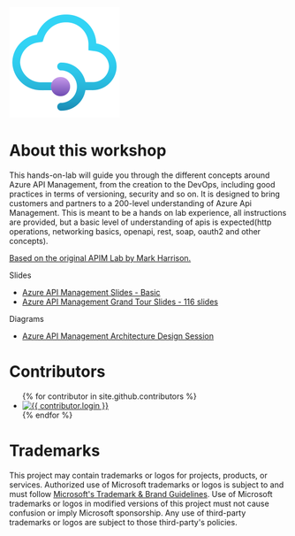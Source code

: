 <img src="assets/images/apim-logo-transparent.png">


#  About this workshop


This hands-on-lab will guide you through the different concepts around Azure API Management, from the creation to the DevOps, including good practices in terms of versioning, security and so on. It is designed to bring customers and partners to a 200-level understanding of Azure Api Management. This is meant to be a hands on lab experience, all instructions are provided, but a basic level of understanding of apis is expected(http operations, networking basics, openapi, rest, soap, oauth2 and other concepts).

[Based on the original APIM Lab by Mark Harrison.](https://github.com/markharrison/Lab_APIM_Original)


Slides

- [Azure API Management Slides - Basic](assets/slides/APIM.pptx)
- [Azure API Management Grand Tour Slides - 116 slides](assets/slides/Grand%20tour%20of%20Azure%20API%20Management.pdf)

Diagrams

- [Azure API Management Architecture Design Session](apim-lab/10-additionalTopics/apimanagement-10-1-architecture.md)



# Contributors

<ul class="list-style-none">
{% for contributor in site.github.contributors %}
  <li class="d-inline-block mr-1">
     <a href="{{ contributor.html_url }}"><img src="{{ contributor.avatar_url }}" width="32" height="32" alt="{{ contributor.login }}"/></a>
  </li>
{% endfor %}
</ul>


# Trademarks

This project may contain trademarks or logos for projects, products, or services. Authorized use of Microsoft 
trademarks or logos is subject to and must follow 
[Microsoft's Trademark & Brand Guidelines](https://www.microsoft.com/en-us/legal/intellectualproperty/trademarks/usage/general).
Use of Microsoft trademarks or logos in modified versions of this project must not cause confusion or imply Microsoft sponsorship.
Any use of third-party trademarks or logos are subject to those third-party's policies.
